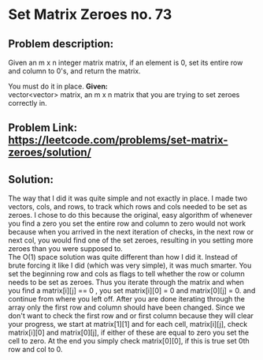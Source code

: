 # Set Matrix Zeroes no. 73
  
## **Problem description:**   
Given an m x n integer matrix matrix, if an element is 0, set its entire row and column to 0's, and return the matrix.

You must do it in place.
**Given:**  
vector<vector<int>> matrix, an m x n matrix that you are trying to set zeroes correctly in.
  
  
## Problem Link: https://leetcode.com/problems/set-matrix-zeroes/solution/
## **Solution:**  
  The way that I did it was quite simple and not exactly in place.  I made two vectors, cols, and rows, to track which rows and cols needed to be set as zeroes. I chose to do this because the original, easy algorithm of whenever you find a zero you set the entire row and column to zero would not work because when you arrived in the next iteration of checks, in the next row or next col, you would find one of the set zeroes, resulting in you setting more zeroes than you were supposed to.  
  The O(1) space solution was quite different than how I did it.  Instead of brute forcing it like I did (which was very simple), it was much smarter.  You set the beginning row and cols as flags to tell whether the row or column needs to be set as zeroes.  Thus you iterate through the matrix and when you find a matrix[i][j] == 0 , you set matrix[i][0] = 0 and matrix[0][j] = 0. and continue from where you left off.  After you are done iterating through the array only the first row and column should have been changed.  Since we don't want to check the first row and or first column because they will clear your progress, we start at matrix[1][1] and for each cell, matrix[i][j], check matrix[i][0] and matrix[0][j], if either of these are equal to zero you set the cell to zero.  At the end you simply check matrix[0][0], if this is true set 0th row and col to 0.
